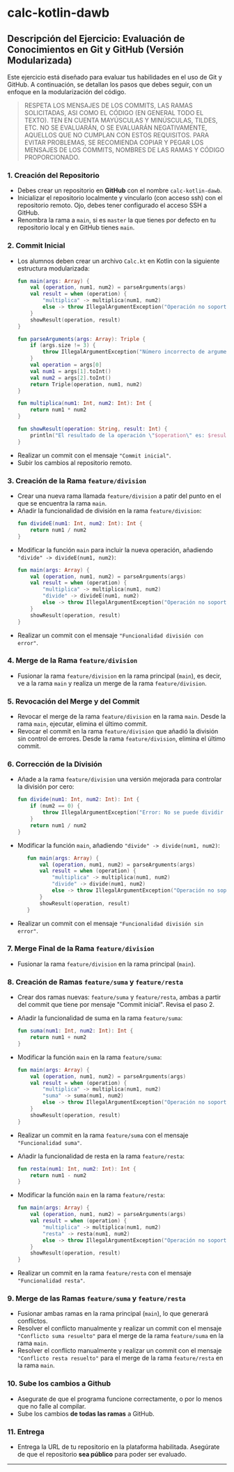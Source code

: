 # calc-kotlin-dawb

## Descripción del Ejercicio: Evaluación de Conocimientos en Git y GitHub (Versión Modularizada)

Este ejercicio está diseñado para evaluar tus habilidades en el uso de Git y GitHub. A continuación, se detallan los pasos que debes seguir, con un enfoque en la modularización del código.

> RESPETA LOS MENSAJES DE LOS COMMITS, LAS RAMAS SOLICITADAS, ASI COMO EL CÓDIGO (EN GENERAL TODO EL TEXTO). TEN EN CUENTA MAYÚSCULAS Y MINÚSCULAS, TILDES, ETC. NO SE EVALUARÁN, O SE EVALUARÁN NEGATIVAMENTE, AQUELLOS QUE NO CUMPLAN CON ESTOS REQUISITOS. PARA EVITAR PROBLEMAS, SE RECOMIENDA COPIAR Y PEGAR LOS MENSAJES DE LOS COMMITS, NOMBRES DE LAS RAMAS Y CÓDIGO PROPORCIONADO.

### **1. Creación del Repositorio**
- Debes crear un repositorio en **GitHub** con el nombre `calc-kotlin-dawb`.
- Inicializar el repositorio localmente y vincularlo (con acceso ssh) con el repositorio remoto. Ojo, debes tener configurado el acceso SSH a GitHub.
- Renombra la rama a `main`, si es `master` la que tienes por defecto en tu repositorio local y en GitHub tienes `main`.

### **2. Commit Inicial**
- Los alumnos deben crear un archivo `Calc.kt` en Kotlin con la siguiente estructura modularizada:
  ```kotlin
  fun main(args: Array) {
      val (operation, num1, num2) = parseArguments(args)
      val result = when (operation) {
          "multiplica" -> multiplica(num1, num2)
          else -> throw IllegalArgumentException("Operación no soportada")
      }
      showResult(operation, result)
  }

  fun parseArguments(args: Array): Triple {
      if (args.size != 3) {
          throw IllegalArgumentException("Número incorrecto de argumentos")
      }
      val operation = args[0]
      val num1 = args[1].toInt()
      val num2 = args[2].toInt()
      return Triple(operation, num1, num2)
  }

  fun multiplica(num1: Int, num2: Int): Int {
      return num1 * num2
  }

  fun showResult(operation: String, result: Int) {
      println("El resultado de la operación \"$operation\" es: $result")
  }
  ```
- Realizar un commit con el mensaje `"Commit inicial"`.
- Subir los cambios al repositorio remoto.

### **3. Creación de la Rama `feature/division`**
- Crear una nueva rama llamada `feature/division` a patir del punto en el que se encuentra la rama `main`.
- Añadir la funcionalidad de división en la rama `feature/division`:
  ```kotlin
  fun divideE(num1: Int, num2: Int): Int {
      return num1 / num2
  }
  ```
- Modificar la función `main` para incluir la nueva operación, añadiendo `"divide" -> divideE(num1, num2)`:
  ```kotlin
  fun main(args: Array) {
      val (operation, num1, num2) = parseArguments(args)
      val result = when (operation) {
          "multiplica" -> multiplica(num1, num2)
          "divide" -> divideE(num1, num2)
          else -> throw IllegalArgumentException("Operación no soportada")
      }
      showResult(operation, result)
  }
  ```
- Realizar un commit con el mensaje `"Funcionalidad división con error"`.

### **4. Merge de la Rama `feature/division`**
- Fusionar la rama `feature/division` en la rama principal (`main`), es decir, ve a la rama `main` y realiza un merge de la rama `feature/division`.

### **5. Revocación del Merge y del Commit**
- Revocar el merge de la rama `feature/division` en la rama `main`. Desde la rama `main`, ejecutar, elimina el último commit.
- Revocar el commit en la rama `feature/division` que añadió la división sin control de errores. Desde la rama `feature/division`, elimina el último commit.

### **6. Corrección de la División**
- Añade a la rama `feature/division` una versión mejorada para controlar la división por cero:
  ```kotlin
  fun divide(num1: Int, num2: Int): Int {
      if (num2 == 0) {
          throw IllegalArgumentException("Error: No se puede dividir por cero")
      }
      return num1 / num2
  }
  ```

- Modificar la función `main`, añadiendo `"divide" -> divide(num1, num2)`:
  ```kotlin
     fun main(args: Array) {
         val (operation, num1, num2) = parseArguments(args)
         val result = when (operation) {
             "multiplica" -> multiplica(num1, num2)
             "divide" -> divide(num1, num2)
             else -> throw IllegalArgumentException("Operación no soportada")
         }
         showResult(operation, result)
     }
  ```  
- Realizar un commit con el mensaje `"Funcionalidad división sin error"`.

### **7. Merge Final de la Rama `feature/division`**
- Fusionar la rama `feature/division` en la rama principal (`main`).

### **8. Creación de Ramas `feature/suma` y `feature/resta`**
- Crear dos ramas nuevas: `feature/suma` y `feature/resta`, ambas a partir del commit que tiene por mensaje "Commit inicial". Revisa el paso 2. 
- Añadir la funcionalidad de suma en la rama `feature/suma`:
  ```kotlin
  fun suma(num1: Int, num2: Int): Int {
      return num1 + num2
  }
  ```
- Modificar la función `main` en la rama `feature/suma`:
  ```kotlin
  fun main(args: Array) {
      val (operation, num1, num2) = parseArguments(args)
      val result = when (operation) {
          "multiplica" -> multiplica(num1, num2)
          "suma" -> suma(num1, num2)
          else -> throw IllegalArgumentException("Operación no soportada")
      }
      showResult(operation, result)
  }
  ```

- Realizar un commit en la rama `feature/suma` con el mensaje `"Funcionalidad suma"`.

- Añadir la funcionalidad de resta en la rama `feature/resta`:
  ```kotlin
  fun resta(num1: Int, num2: Int): Int {
      return num1 - num2
  }
  ```
- Modificar la función `main` en la rama `feature/resta`:
  ```kotlin
  fun main(args: Array) {
      val (operation, num1, num2) = parseArguments(args)
      val result = when (operation) {
          "multiplica" -> multiplica(num1, num2)
          "resta" -> resta(num1, num2)
          else -> throw IllegalArgumentException("Operación no soportada")
      }
      showResult(operation, result)
  }
  ```

- Realizar un commit en la rama `feature/resta` con el mensaje `"Funcionalidad resta"`.

### **9. Merge de las Ramas `feature/suma` y `feature/resta`**
- Fusionar ambas ramas en la rama principal (`main`), lo que generará conflictos.
- Resolver el conflicto manualmente y realizar un commit con el mensaje `"Conflicto suma resuelto"` para el merge de la rama `feature/suma` en la rama `main`.
- Resolver el conflicto manualmente y realizar un commit con el mensaje `"Conflicto resta resuelto"` para el merge de la rama `feature/resta` en la rama `main`.

### **10. Sube los cambios a Github**
- Asegurate de que el programa funcione correctamente, o por lo menos que no falle al compilar.
- Sube los cambios **de todas las ramas** a GitHub.

### **11. Entrega**
- Entrega la URL de tu repositorio en la plataforma habilitada. Asegúrate de que el repositorio **sea público** para poder ser evaluado.
---
